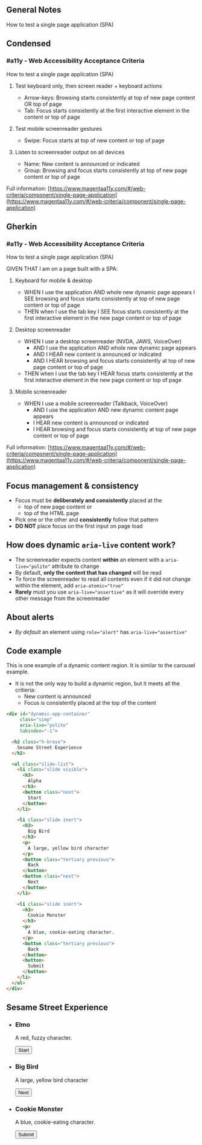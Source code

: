 ## General Notes

How to test a single page application (SPA)

## Condensed

### #a11y - Web Accessibility Acceptance Criteria

How to test a single page application (SPA)

1. Test keyboard only, then screen reader + keyboard actions

   - Arrow-keys: Browsing starts consistently at top of new page content OR top of page
   - Tab: Focus starts consistently at the first interactive element in the content or top of page

2. Test mobile screenreader gestures

   - Swipe: Focus starts at top of new content or top of page

3. Listen to screenreader output on all devices

   - Name: New content is announced or indicated 
   - Group: Browsing and focus starts consistently at top of new page content or top of page

Full information: [https://www.magentaa11y.com/#/web-criteria/component/single-page-application](https://www.magentaa11y.com/#/web-criteria/component/single-page-application)

## Gherkin

### #a11y - Web Accessibility Acceptance Criteria

How to test a single page application (SPA)

GIVEN THAT I am on a page built with a SPA:

1. Keyboard for mobile & desktop

   - WHEN I use the application AND whole new dynamic page appears I SEE browsing and focus starts consistently at top of new page content or top of page
   - THEN when I use the tab key I SEE focus starts consistently at the first interactive element in the new page content or top of page

2. Desktop screenreader

   - WHEN I use a desktop screenreader (NVDA, JAWS, VoiceOver) 
      - AND I use the application AND whole new dynamic page appears
      - AND I HEAR new content is announced or indicated 
      - AND I HEAR browsing and focus starts consistently at top of new page content or top of page
   - THEN when I use the tab key I HEAR focus starts consistently at the first interactive element in the new page content or top of page

3. Mobile screenreader

   - WHEN I use a mobile screenreader (Talkback, VoiceOver)
      - AND I use the application AND new dynamic content page appears
      - I HEAR new content is announced or indicated 
      - I HEAR browsing and focus starts consistently at top of new page content or top of page

Full information: [https://www.magentaa11y.com/#/web-criteria/component/single-page-application](https://www.magentaa11y.com/#/web-criteria/component/single-page-application)

## Focus management & consistency

- Focus must be **deliberately and consistently** placed at the
  - top of new page content or 
  - top of the HTML page
- Pick one or the other and **consistently** follow that pattern
- **DO NOT** place focus on the first input on page load

## How does dynamic `aria-live` content work?

- The screenreader expects content **within** an element with a `aria-live="polite"` attribute to change
- By default, **only the content that has changed** will be read
- To force the screenreader to read all contents even if it did not change within the element, add `aria-atomic="true"`
- **Rarely** must you use `aria-live="assertive"` as it will override every other message from the screenreader

## About alerts

- _By default_ an element using `role="alert"` has `aria-live="assertive"`

## Code example

This is one example of a dynamic content region. It is similar to the carousel example.

<!-- TODO mention how SPA works for our routing on current site -->

- It is not the only way to build a dynamic region, but it meets all the critieria:
  - New content is announced
  - Focus is consistently placed at the top of the content

```html
<div id="dynamic-app-container" 
     class="simp" 
     aria-live="polite" 
     tabindex="-1">

  <h2 class="h-bravo">
    Sesame Street Experience
  </h2>

  <ul class="slide-list">
    <li class="slide visible">
      <h3>
        Alpha
      </h3>
      <button class="next">
        Start
      </button>
    </li>

    <li class="slide inert">
      <h3>
        Big Bird
      </h3>
      <p>
        A large, yellow bird character
      </p>
      <button class="tertiary previous">
        Back
      </button>
      <button class="next">
        Next
      </button>
    </li>

    <li class="slide inert">
      <h3>
        Cookie Monster
      </h3>
      <p>
        A blue, cookie-eating character.
      </p>
      <button class="tertiary previous">
        Back
      </button>
      <button>
        Submit
      </button>
    </li>
  </ul>
</div>
```

<example>
   <div id="destination" 
      class="spa" 
      aria-live="polite" 
      tabindex="-1">
      <h2 class="h-bravo">
         Sesame Street Experience
      </h2>
      <ul class="slide-list">
         <li class="slide visible" id="current">
            <h3>
            Elmo
            </h3>
            <p>
            A red, fuzzy character.
            </p>
            <button data-fn="goToNext" class="Magentaa11y-button Magentaa11y-button--primary next">
            Start
            </button>
         </li>
         <li class="slide">
            <h3>
            Big Bird
            </h3>
            <p>
            A large, yellow bird character
            </p>
            <button data-fn="goToNext" class="Magentaa11y-button Magentaa11y-button--primary next">
            Next
            </button>
         </li>
         <li class="slide">
            <h3>
            Cookie Monster
            </h3>
            <p>
            A blue, cookie-eating character.
            </p>
            <button data-fn="goToNext" class="Magentaa11y-button Magentaa11y-button--primary next">
            Submit
            </button>
         </li>
      </ul>
   </div>
</example>